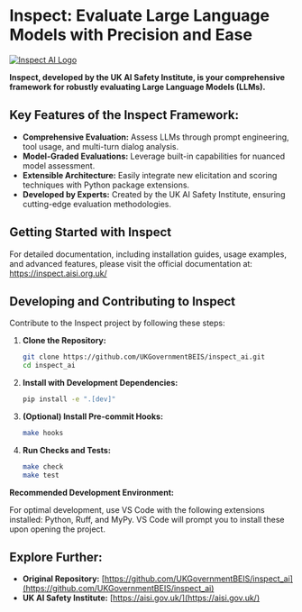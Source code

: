 # Inspect: Evaluate Large Language Models with Precision and Ease

[![Inspect AI Logo](https://inspect.aisi.org.uk/images/aisi-logo.svg)](https://aisi.gov.uk/)

**Inspect, developed by the UK AI Safety Institute, is your comprehensive framework for robustly evaluating Large Language Models (LLMs).**

## Key Features of the Inspect Framework:

*   **Comprehensive Evaluation:**  Assess LLMs through prompt engineering, tool usage, and multi-turn dialog analysis.
*   **Model-Graded Evaluations:**  Leverage built-in capabilities for nuanced model assessment.
*   **Extensible Architecture:** Easily integrate new elicitation and scoring techniques with Python package extensions.
*   **Developed by Experts:** Created by the UK AI Safety Institute, ensuring cutting-edge evaluation methodologies.

## Getting Started with Inspect

For detailed documentation, including installation guides, usage examples, and advanced features, please visit the official documentation at: <https://inspect.aisi.org.uk/>

## Developing and Contributing to Inspect

Contribute to the Inspect project by following these steps:

1.  **Clone the Repository:**

    ```bash
    git clone https://github.com/UKGovernmentBEIS/inspect_ai.git
    cd inspect_ai
    ```

2.  **Install with Development Dependencies:**

    ```bash
    pip install -e ".[dev]"
    ```

3.  **(Optional) Install Pre-commit Hooks:**

    ```bash
    make hooks
    ```

4.  **Run Checks and Tests:**

    ```bash
    make check
    make test
    ```

**Recommended Development Environment:**

For optimal development, use VS Code with the following extensions installed: Python, Ruff, and MyPy. VS Code will prompt you to install these upon opening the project.

## Explore Further:

*   **Original Repository:** [https://github.com/UKGovernmentBEIS/inspect_ai](https://github.com/UKGovernmentBEIS/inspect_ai)
*   **UK AI Safety Institute:** [https://aisi.gov.uk/](https://aisi.gov.uk/)